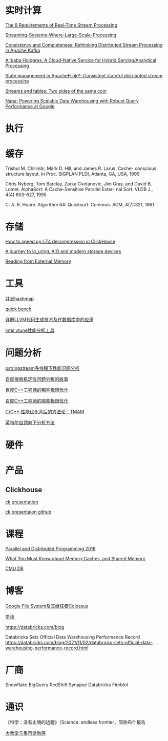 # 实时计算
[The 8 Requirements of Real-Time Stream Processing](https://cs.brown.edu/~ugur/8rulesSigRec.pdf)

[Streaming-Systems-Where-Large-Scale-Processing]()

[Consistency and Completeness: Rethinking Distributed Stream Processing in Apache Kafka]()

[Alibaba Hologres: A Cloud-Native Service for Hybrid Serving/Analytical Processing]()

[State management in ApacheFlink®: Consistent stateful distributed stream processing]()

[Streams and tables: Two sides of the same coin]()

[Napa: Powering Scalable Data Warehousing with Robust Query Performance at Google](http://vldb.org/pvldb/vol14/p2986-sankaranarayanan.pdf)


# 执行

# 缓存
Trishul M. Chilimbi, Mark D. Hill, and James R. Larus. Cache- conscious structure layout. In Proc. SIGPLAN PLDI, Atlanta, GA, USA, 1999

Chris Nyberg, Tom Barclay, Zarka Cvetanovic, Jim Gray, and David B. Lomet. AlphaSort: A Cache-Sensitive Parallel Exter- nal Sort. VLDB J., 4(4):603–627, 1995

C. A. R. Hoare. Algorithm 64: Quicksort. Commun. ACM, 4(7):321, 1961.

# 存储
[How to speed up LZ4 decompression in ClickHouse](https://habr.com/en/company/yandex/blog/457612/)

[A journey to io_uring, AIO and modern storage devices](https://clickhouse.tech/blog/en/2021/reading-from-external-memory/)

[Reading from External Memory](https://arxiv.org/pdf/2102.11198.pdf)

# 工具
[并发hashmap](https://greg7mdp.github.io/parallel-hashmap/)

[quick bench](https://quick-bench.com/)

[详解LLVM代码生成技术及在数据库中的应用](https://mp.weixin.qq.com/s/iMcohNy16eSzEr_HbNCOIA)

[Intel vtune性能分析工具](https://www.intel.com/content/www/us/en/developer/tools/oneapi/vtune-profiler.html#gs.ferunh)

# 问题分析
[ostringstream多线程下性能问题分析](http://chys.info/blog/2017-11-06-ostringstream-performance)

[百度搜索稳定性问题分析的故事](https://mp.weixin.qq.com/s/IHVUnyhJr4fhiopMLOJqjA)

[百度C++工程师的那些极限优化](https://mp.weixin.qq.com/s/0Ofo8ak7-UXuuOoD0KIHwA)

[百度C++工程师的那些极限优化](https://mp.weixin.qq.com/s/q2673V1thyXadKaCnDnBcQ)

[C/C++ 性能优化背后的方法论：TMAM](https://www.cnblogs.com/vivotech/p/14547399.html)

[英特尔自顶向下分析方法](https://www.intel.com/content/www/us/en/develop/documentation/vtune-cookbook/top/methodologies/top-down-microarchitecture-analysis-method.html)

# 硬件

# 产品

## Clickhouse
[ck presentation](https://presentations.clickhouse.tech/)

[ck presentaion github](https://github.com/ClickHouse/clickhouse-presentations)

# 课程
[Parallel and Distributed Programming 2018](https://www.eidos.ic.i.u-tokyo.ac.jp/~tau/lecture/parallel_distributed/2018/)

[What You Must Know about Memory,Caches, and Shared Memory](https://www.eidos.ic.i.u-tokyo.ac.jp/~tau/lecture/parallel_distributed/2018/slides/pdf/memory2.pdf)

[CMU DB](https://15721.courses.cs.cmu.edu/spring2020/schedule.html)

# 博客
[Google File System及其继任者Colossus](https://levy.at/blog/22)

[早读](https://www.maybe.news/issues)

https://databricks.com/blog

Databricks Sets Official Data Warehousing Performance Record
https://databricks.com/blog/2021/11/02/databricks-sets-official-data-warehousing-performance-record.html

# 厂商
Snowflake
BigQuery
RedShift
Synapse
Databricks
Fireblot

# 通识
《科学：没有止境的边疆》（Science: endless frontier，简称布什报告


[大教堂与集市读后感](https://mp.weixin.qq.com/s/W_DmeDzph55ksUiK-jt62w)